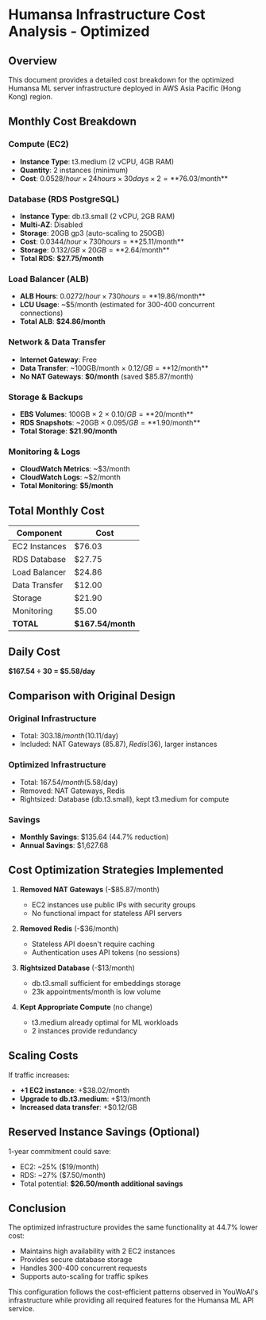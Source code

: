 # Humansa Infrastructure Cost Analysis - Optimized

## Overview
This document provides a detailed cost breakdown for the optimized Humansa ML server infrastructure deployed in AWS Asia Pacific (Hong Kong) region.

## Monthly Cost Breakdown

### Compute (EC2)
- **Instance Type**: t3.medium (2 vCPU, 4GB RAM)
- **Quantity**: 2 instances (minimum)
- **Cost**: $0.0528/hour × 24 hours × 30 days × 2 = **$76.03/month**

### Database (RDS PostgreSQL)
- **Instance Type**: db.t3.small (2 vCPU, 2GB RAM)
- **Multi-AZ**: Disabled
- **Storage**: 20GB gp3 (auto-scaling to 250GB)
- **Cost**: $0.0344/hour × 730 hours = **$25.11/month**
- **Storage**: $0.132/GB × 20GB = **$2.64/month**
- **Total RDS**: **$27.75/month**

### Load Balancer (ALB)
- **ALB Hours**: $0.0272/hour × 730 hours = **$19.86/month**
- **LCU Usage**: ~$5/month (estimated for 300-400 concurrent connections)
- **Total ALB**: **$24.86/month**

### Network & Data Transfer
- **Internet Gateway**: Free
- **Data Transfer**: ~100GB/month × $0.12/GB = **$12/month**
- **No NAT Gateways**: **$0/month** (saved $85.87/month)

### Storage & Backups
- **EBS Volumes**: 100GB × 2 × $0.10/GB = **$20/month**
- **RDS Snapshots**: ~20GB × $0.095/GB = **$1.90/month**
- **Total Storage**: **$21.90/month**

### Monitoring & Logs
- **CloudWatch Metrics**: ~$3/month
- **CloudWatch Logs**: ~$2/month
- **Total Monitoring**: **$5/month**

## Total Monthly Cost

| Component | Cost |
|-----------|------|
| EC2 Instances | $76.03 |
| RDS Database | $27.75 |
| Load Balancer | $24.86 |
| Data Transfer | $12.00 |
| Storage | $21.90 |
| Monitoring | $5.00 |
| **TOTAL** | **$167.54/month** |

## Daily Cost
**$167.54 ÷ 30 = $5.58/day**

## Comparison with Original Design

### Original Infrastructure
- Total: $303.18/month ($10.11/day)
- Included: NAT Gateways ($85.87), Redis ($36), larger instances

### Optimized Infrastructure
- Total: $167.54/month ($5.58/day)
- Removed: NAT Gateways, Redis
- Rightsized: Database (db.t3.small), kept t3.medium for compute

### Savings
- **Monthly Savings**: $135.64 (44.7% reduction)
- **Annual Savings**: $1,627.68

## Cost Optimization Strategies Implemented

1. **Removed NAT Gateways** (-$85.87/month)
   - EC2 instances use public IPs with security groups
   - No functional impact for stateless API servers

2. **Removed Redis** (-$36/month)
   - Stateless API doesn't require caching
   - Authentication uses API tokens (no sessions)

3. **Rightsized Database** (-$13/month)
   - db.t3.small sufficient for embeddings storage
   - 23k appointments/month is low volume

4. **Kept Appropriate Compute** (no change)
   - t3.medium already optimal for ML workloads
   - 2 instances provide redundancy

## Scaling Costs

If traffic increases:
- **+1 EC2 instance**: +$38.02/month
- **Upgrade to db.t3.medium**: +$13/month
- **Increased data transfer**: +$0.12/GB

## Reserved Instance Savings (Optional)

1-year commitment could save:
- EC2: ~25% ($19/month)
- RDS: ~27% ($7.50/month)
- Total potential: **$26.50/month additional savings**

## Conclusion

The optimized infrastructure provides the same functionality at 44.7% lower cost:
- Maintains high availability with 2 EC2 instances
- Provides secure database storage
- Handles 300-400 concurrent requests
- Supports auto-scaling for traffic spikes

This configuration follows the cost-efficient patterns observed in YouWoAI's infrastructure while providing all required features for the Humansa ML API service.